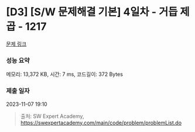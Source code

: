 # [D3] [S/W 문제해결 기본] 4일차 - 거듭 제곱 - 1217 

[문제 링크](https://swexpertacademy.com/main/code/problem/problemDetail.do?contestProbId=AV14dUIaAAUCFAYD) 

### 성능 요약

메모리: 13,372 KB, 시간: 7 ms, 코드길이: 372 Bytes

### 제출 일자

2023-11-07 19:10



> 출처: SW Expert Academy, https://swexpertacademy.com/main/code/problem/problemList.do